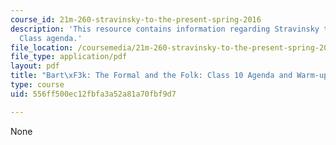 ```yaml
---
course_id: 21m-260-stravinsky-to-the-present-spring-2016
description: 'This resource contains information regarding Stravinsky to the present:
  Class agenda.'
file_location: /coursemedia/21m-260-stravinsky-to-the-present-spring-2016/556ff500ec12fbfa3a52a81a70fbf9d7_MIT21M_260S16_class10.pdf
file_type: application/pdf
layout: pdf
title: "Bart\xF3k: The Formal and the Folk: Class 10 Agenda and Warm-up"
type: course
uid: 556ff500ec12fbfa3a52a81a70fbf9d7

---
```

None